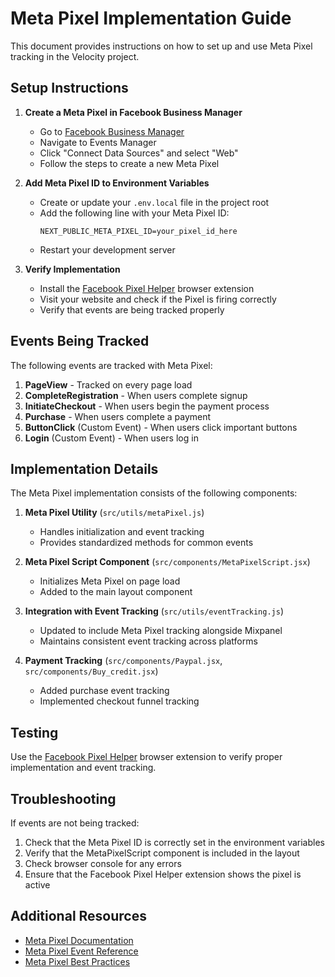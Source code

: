 # Meta Pixel Implementation Guide

This document provides instructions on how to set up and use Meta Pixel tracking in the Velocity project.

## Setup Instructions

1. **Create a Meta Pixel in Facebook Business Manager**
   - Go to [Facebook Business Manager](https://business.facebook.com/)
   - Navigate to Events Manager
   - Click "Connect Data Sources" and select "Web"
   - Follow the steps to create a new Meta Pixel

2. **Add Meta Pixel ID to Environment Variables**
   - Create or update your `.env.local` file in the project root
   - Add the following line with your Meta Pixel ID:
     ```
     NEXT_PUBLIC_META_PIXEL_ID=your_pixel_id_here
     ```
   - Restart your development server

3. **Verify Implementation**
   - Install the [Facebook Pixel Helper](https://developers.facebook.com/docs/meta-pixel/support/pixel-helper/) browser extension
   - Visit your website and check if the Pixel is firing correctly
   - Verify that events are being tracked properly

## Events Being Tracked

The following events are tracked with Meta Pixel:

1. **PageView** - Tracked on every page load
2. **CompleteRegistration** - When users complete signup
3. **InitiateCheckout** - When users begin the payment process
4. **Purchase** - When users complete a payment
5. **ButtonClick** (Custom Event) - When users click important buttons
6. **Login** (Custom Event) - When users log in

## Implementation Details

The Meta Pixel implementation consists of the following components:

1. **Meta Pixel Utility** (`src/utils/metaPixel.js`)
   - Handles initialization and event tracking
   - Provides standardized methods for common events

2. **Meta Pixel Script Component** (`src/components/MetaPixelScript.jsx`)
   - Initializes Meta Pixel on page load
   - Added to the main layout component

3. **Integration with Event Tracking** (`src/utils/eventTracking.js`)
   - Updated to include Meta Pixel tracking alongside Mixpanel
   - Maintains consistent event tracking across platforms

4. **Payment Tracking** (`src/components/Paypal.jsx`, `src/components/Buy_credit.jsx`)
   - Added purchase event tracking
   - Implemented checkout funnel tracking

## Testing

Use the [Facebook Pixel Helper](https://developers.facebook.com/docs/meta-pixel/support/pixel-helper/) browser extension to verify proper implementation and event tracking.

## Troubleshooting

If events are not being tracked:

1. Check that the Meta Pixel ID is correctly set in the environment variables
2. Verify that the MetaPixelScript component is included in the layout
3. Check browser console for any errors
4. Ensure that the Facebook Pixel Helper extension shows the pixel is active

## Additional Resources

- [Meta Pixel Documentation](https://developers.facebook.com/docs/meta-pixel/)
- [Meta Pixel Event Reference](https://developers.facebook.com/docs/meta-pixel/reference)
- [Meta Pixel Best Practices](https://developers.facebook.com/docs/meta-pixel/implementation/best-practices)
